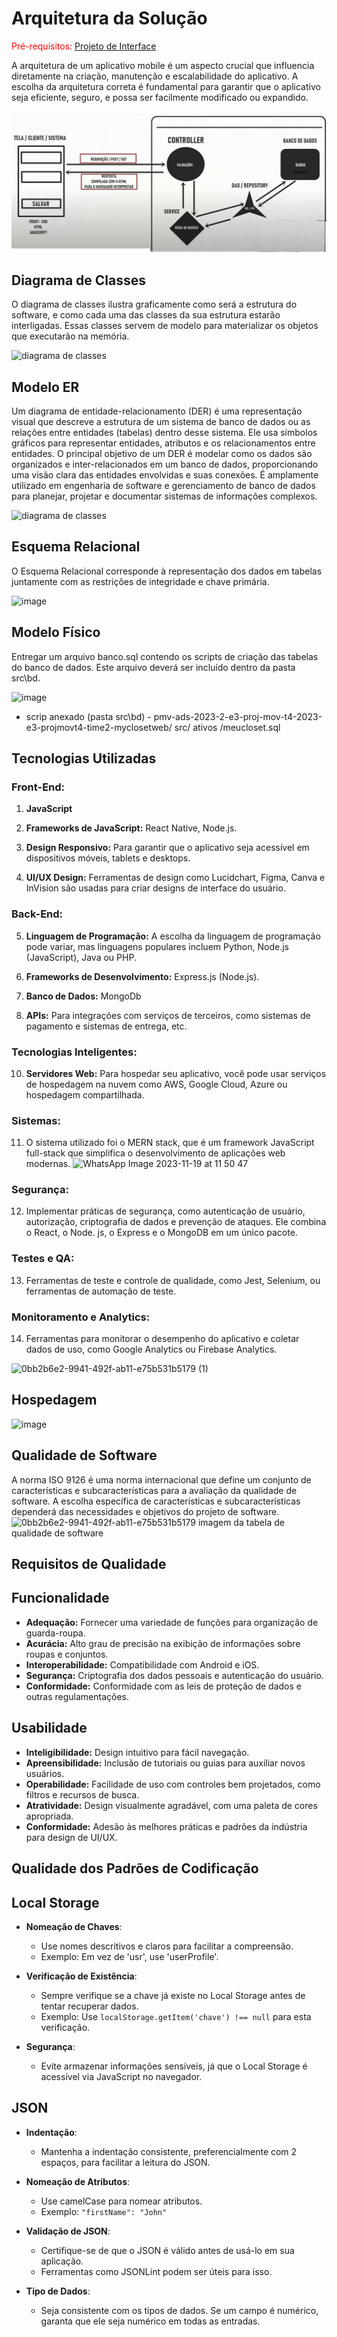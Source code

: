 # Arquitetura da Solução

<span style="color:red">Pré-requisitos: <a href="3-Projeto de Interface.md"> Projeto de Interface</a></span>

A arquitetura de um aplicativo mobile é um aspecto crucial que influencia diretamente na criação, manutenção e escalabilidade do aplicativo. A escolha da arquitetura correta é fundamental para garantir que o aplicativo seja eficiente, seguro, e possa ser facilmente modificado ou expandido. 

![arquitetura da solucao](https://github.com/ICEI-PUC-Minas-PMV-ADS/pmv-ads-2024-1-e4-proj-infra-t5-pmv-ads-2024-1-e4-proj-infra-t5-grupo05/blob/main/docs/img/arquitetura_da_solucao.png)


## Diagrama de Classes

O diagrama de classes ilustra graficamente como será a estrutura do software, e como cada uma das classes da sua estrutura estarão interligadas. Essas classes servem de modelo para materializar os objetos que executarão na memória.

![diagrama de classes]()

## Modelo ER

Um diagrama de entidade-relacionamento (DER) é uma representação visual que descreve a estrutura de um sistema de banco de dados ou as relações entre entidades (tabelas) dentro desse sistema. Ele usa símbolos gráficos para representar entidades, atributos e os relacionamentos entre entidades. O principal objetivo de um DER é modelar como os dados são organizados e inter-relacionados em um banco de dados, proporcionando uma visão clara das entidades envolvidas e suas conexões.  É amplamente utilizado em engenharia de software e gerenciamento de banco de dados para planejar, projetar e documentar sistemas de informações complexos.

![diagrama de classes]()


## Esquema Relacional

O Esquema Relacional corresponde à representação dos dados em tabelas juntamente com as restrições de integridade e chave primária.

![image]()


 
## Modelo Físico

Entregar um arquivo banco.sql contendo os scripts de criação das tabelas do banco de dados. Este arquivo deverá ser incluído dentro da pasta src\bd.

![image]()


* scrip anexado (pasta src\bd) - pmv-ads-2023-2-e3-proj-mov-t4-2023-e3-projmovt4-time2-myclosetweb/ src/ ativos
/meucloset.sql
  
## Tecnologias Utilizadas

### Front-End:

1. **JavaScript** 
2. **Frameworks de JavaScript:** React Native, Node.js.

3. **Design Responsivo:** Para garantir que o aplicativo seja acessível em dispositivos móveis, tablets e desktops.

4. **UI/UX Design:** Ferramentas de design como Lucidchart, Figma, Canva e InVision são usadas para criar designs de interface do usuário.

### Back-End:

5. **Linguagem de Programação:** A escolha da linguagem de programação pode variar, mas linguagens populares incluem Python, Node.js (JavaScript), Java ou PHP.

6. **Frameworks de Desenvolvimento:** Express.js (Node.js).

7. **Banco de Dados:** MongoDb 

8. **APIs:** Para integrações com serviços de terceiros, como sistemas de pagamento e sistemas de entrega, etc.


### Tecnologias Inteligentes:

10. **Servidores Web:** Para hospedar seu aplicativo, você pode usar serviços de hospedagem na nuvem como AWS, Google Cloud, Azure ou hospedagem compartilhada.

### Sistemas:

11. O sistema utilizado foi o MERN stack, que é um framework JavaScript full-stack que simplifica o desenvolvimento de aplicações web modernas. 
![WhatsApp Image 2023-11-19 at 11 50 47](https://github.com/ICEI-PUC-Minas-PMV-ADS/pmv-ads-2023-2-e3-proj-mov-t4-2023-e3-projmovt4-time2-myclosetweb-atualizado/assets/112135152/fbb85e72-ceb0-485f-aa2a-38bbccac9f58)

### Segurança:

12. Implementar práticas de segurança, como autenticação de usuário, autorização, criptografia de dados e prevenção de ataques. Ele combina o React, o Node. js, o Express e o MongoDB em um único pacote.


### Testes e QA:

13. Ferramentas de teste e controle de qualidade, como Jest, Selenium, ou ferramentas de automação de teste.

### Monitoramento e Analytics:

14. Ferramentas para monitorar o desempenho do aplicativo e coletar dados de uso, como Google Analytics ou Firebase Analytics.

![0bb2b6e2-9941-492f-ab11-e75b531b5179 (1)](https://github.com/ICEI-PUC-Minas-PMV-ADS/pmv-ads-2023-2-e3-proj-mov-t4-2023-e3-projmovt4-time2-myclosetweb/assets/104511336/e0c02332-d5b6-47c6-8607-5cf7a30dd4c8)

## Hospedagem

![image](https://github.com/ICEI-PUC-Minas-PMV-ADS/pmv-ads-2024-1-e4-proj-infra-t5-pmv-ads-2024-1-e4-proj-infra-t5-grupo05/assets/161225132/c8b6c80f-7c16-449d-ba04-887098589807)



## Qualidade de Software

A norma ISO 9126 é uma norma internacional que define um conjunto de características e subcaracterísticas para a avaliação da qualidade de software.  A escolha específica de características e subcaracterísticas dependerá das necessidades e objetivos do projeto de software.
![![0bb2b6e2-9941-492f-ab11-e75b531b5179](https://github.com/ICEI-PUC-Minas-PMV-ADS/pmv-ads-2023-2-e3-proj-mov-t4-2023-e3-projmovt4-time2-myclosetweb/assets/104511336/92ca2769-6662-4c64-82b4-06843a718be6)
imagem da tabela de qualidade de software](https://github.com/ICEI-PUC-Minas-PMV-ADS/pmv-ads-2023-2-e3-proj-mov-t4-2023-e3-projmovt4-time2-myclosetweb/blob/main/docs/img/Qualidade%20de%20Softwere-1.png)

## Requisitos de Qualidade

## Funcionalidade

- **Adequação:** Fornecer uma variedade de funções para organização de guarda-roupa.
- **Acurácia:** Alto grau de precisão na exibição de informações sobre roupas e conjuntos.
- **Interoperabilidade:** Compatibilidade com Android e iOS.
- **Segurança:** Criptografia dos dados pessoais e autenticação do usuário.
- **Conformidade:** Conformidade com as leis de proteção de dados e outras regulamentações.

## Usabilidade

- **Inteligibilidade:** Design intuitivo para fácil navegação.
- **Apreensibilidade:** Inclusão de tutoriais ou guias para auxiliar novos usuários.
- **Operabilidade:** Facilidade de uso com controles bem projetados, como filtros e recursos de busca.
- **Atratividade:** Design visualmente agradável, com uma paleta de cores apropriada.
- **Conformidade:** Adesão às melhores práticas e padrões da indústria para design de UI/UX.



## Qualidade dos Padrões de Codificação


## Local Storage

- **Nomeação de Chaves**: 
  - Use nomes descritivos e claros para facilitar a compreensão.
  - Exemplo: Em vez de 'usr', use 'userProfile'.

- **Verificação de Existência**: 
  - Sempre verifique se a chave já existe no Local Storage antes de tentar recuperar dados.
  - Exemplo: Use `localStorage.getItem('chave') !== null` para esta verificação.

- **Segurança**: 
  - Evite armazenar informações sensíveis, já que o Local Storage é acessível via JavaScript no navegador.


## JSON

- **Indentação**: 
  - Mantenha a indentação consistente, preferencialmente com 2 espaços, para facilitar a leitura do JSON.

- **Nomeação de Atributos**: 
  - Use camelCase para nomear atributos.
  - Exemplo: `"firstName": "John"`

- **Validação de JSON**: 
  - Certifique-se de que o JSON é válido antes de usá-lo em sua aplicação.
  - Ferramentas como JSONLint podem ser úteis para isso.

- **Tipo de Dados**: 
  - Seja consistente com os tipos de dados. Se um campo é numérico, garanta que ele seja numérico em todas as entradas.



